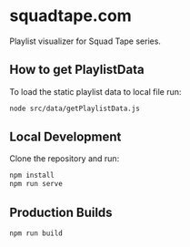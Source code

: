 # squadtape.com
Playlist visualizer for Squad Tape series.

## How to get PlaylistData
To load the static playlist data to local file run:
```bash
node src/data/getPlaylistData.js
```

## Local Development
Clone the repository and run:
```bash
npm install
npm run serve
```

## Production Builds
```bash
npm run build
```
